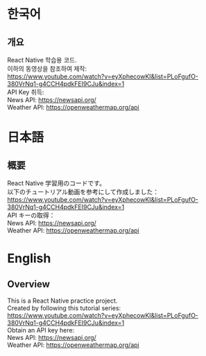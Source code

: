 # 한국어

## 개요

React Native 학습용 코드.  
이하의 동영상을 참조하여 제작:  
https://www.youtube.com/watch?v=eyXphecowKI&list=PLoFgufO-380VrNq1-g4CCH4pdkFEI9CJu&index=1  
API Key 취득:  
News API: https://newsapi.org/  
Weather API: https://openweathermap.org/api

# 日本語

## 概要

React Native 学習用のコードです。  
以下のチュートリアル動画を参考にして作成しました：  
https://www.youtube.com/watch?v=eyXphecowKI&list=PLoFgufO-380VrNq1-g4CCH4pdkFEI9CJu&index=1  
API キーの取得：  
News API: https://newsapi.org/  
Weather API: https://openweathermap.org/api

# English

## Overview

This is a React Native practice project.  
Created by following this tutorial series:  
https://www.youtube.com/watch?v=eyXphecowKI&list=PLoFgufO-380VrNq1-g4CCH4pdkFEI9CJu&index=1  
Obtain an API key here:  
News API: https://newsapi.org/  
Weather API: https://openweathermap.org/api
